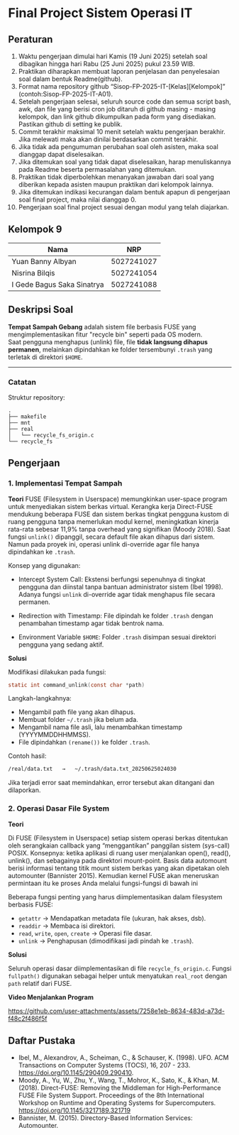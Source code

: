 # Final Project Sistem Operasi IT

## Peraturan
1. Waktu pengerjaan dimulai hari Kamis (19 Juni 2025) setelah soal dibagikan hingga hari Rabu (25 Juni 2025) pukul 23.59 WIB.
2. Praktikan diharapkan membuat laporan penjelasan dan penyelesaian soal dalam bentuk Readme(github).
3. Format nama repository github “Sisop-FP-2025-IT-[Kelas][Kelompok]” (contoh:Sisop-FP-2025-IT-A01).
4. Setelah pengerjaan selesai, seluruh source code dan semua script bash, awk, dan file yang berisi cron job ditaruh di github masing - masing kelompok, dan link github dikumpulkan pada form yang disediakan. Pastikan github di setting ke publik.
5. Commit terakhir maksimal 10 menit setelah waktu pengerjaan berakhir. Jika melewati maka akan dinilai berdasarkan commit terakhir.
6. Jika tidak ada pengumuman perubahan soal oleh asisten, maka soal dianggap dapat diselesaikan.
7. Jika ditemukan soal yang tidak dapat diselesaikan, harap menuliskannya pada Readme beserta permasalahan yang ditemukan.
8. Praktikan tidak diperbolehkan menanyakan jawaban dari soal yang diberikan kepada asisten maupun praktikan dari kelompok lainnya.
9. Jika ditemukan indikasi kecurangan dalam bentuk apapun di pengerjaan soal final project, maka nilai dianggap 0.
10. Pengerjaan soal final project sesuai dengan modul yang telah diajarkan.

## Kelompok 9

Nama | NRP
--- | ---
Yuan Banny Albyan| 5027241027
Nisrina Bilqis | 5027241054
I Gede Bagus Saka Sinatrya| 5027241088

## Deskripsi Soal

**Tempat Sampah Gebang** adalah sistem file berbasis FUSE yang mengimplementasikan fitur "recycle bin" seperti pada OS modern.  
Saat pengguna menghapus (unlink) file, file **tidak langsung dihapus permanen**, melainkan dipindahkan ke folder tersembunyi `.trash` yang terletak di direktori `$HOME`.

---

### Catatan

Struktur repository:
```
.
├── makefile
├── mnt
├── real                        
│   └── recycle_fs_origin.c     
└── recycle_fs 
```

## Pengerjaan
### 1. Implementasi Tempat Sampah

**Teori**
FUSE (Filesystem in Userspace) memungkinkan user-space program untuk menyediakan sistem berkas virtual. Kerangka kerja Direct-FUSE mendukung beberapa FUSE dan sistem berkas tingkat pengguna kustom di ruang pengguna tanpa memerlukan modul kernel, meningkatkan kinerja rata-rata sebesar 11,9% tanpa overhead yang signifikan (Moody 2018). Saat fungsi `unlink()` dipanggil, secara default file akan dihapus dari sistem. Namun pada proyek ini, operasi unlink di-override agar file hanya dipindahkan ke `.trash`.

Konsep yang digunakan:

- Intercept System Call: Ekstensi berfungsi sepenuhnya di tingkat pengguna dan diinstal tanpa bantuan administrator sistem (Ibel 1998). Adanya fungsi `unlink` di-override agar tidak menghapus file secara permanen. 

- Redirection with Timestamp: File dipindah ke folder `.trash` dengan penambahan timestamp agar tidak bentrok nama.

- Environment Variable `$HOME`: Folder `.trash` disimpan sesuai direktori pengguna yang sedang aktif.


**Solusi**

Modifikasi dilakukan pada fungsi:

```c
static int command_unlink(const char *path)
```
Langkah-langkahnya:

- Mengambil path file yang akan dihapus.
- Membuat folder `~/.trash` jika belum ada.
- Mengambil nama file asli, lalu menambahkan timestamp (YYYYMMDDHHMMSS).
- File dipindahkan `(rename())` ke folder `.trash`.

Contoh hasil:

```bash
/real/data.txt   →   ~/.trash/data.txt_20250625024030
```
Jika terjadi error saat memindahkan, error tersebut akan ditangani dan dilaporkan.

### 2. Operasi Dasar File System

**Teori**

Di FUSE (Filesystem in Userspace) setiap sistem operasi berkas ditentukan oleh serangkaian callback yang “menggantikan” panggilan sistem (sys-call) POSIX. Konsepnya: ketika aplikasi di ruang user menjalankan open(), read(), unlink(), dan sebagainya pada direktori mount-point. Basis data automount berisi informasi tentang titik mount sistem berkas yang akan dipetakan oleh automounter (Bannister 2015). Kemudian kernel FUSE akan meneruskan permintaan itu ke proses Anda melalui fungsi-fungsi di bawah ini

Beberapa fungsi penting yang harus diimplementasikan dalam filesystem berbasis FUSE:

- `getattr` → Mendapatkan metadata file (ukuran, hak akses, dsb).
- `readdir` → Membaca isi direktori.
- `read`, `write`, `open`, `create` → Operasi file dasar.
- `unlink` → Penghapusan (dimodifikasi jadi pindah ke `.trash`).

**Solusi**

Seluruh operasi dasar diimplementasikan di file `recycle_fs_origin.c`.
Fungsi `fullpath()` digunakan sebagai helper untuk menyatukan `real_root` dengan `path` relatif dari FUSE.


**Video Menjalankan Program**

https://github.com/user-attachments/assets/7258e1eb-8634-483d-a73d-f48c2f486f5f

## Daftar Pustaka

- Ibel, M., Alexandrov, A., Scheiman, C., & Schauser, K. (1998). UFO. ACM Transactions on Computer Systems (TOCS), 16, 207 - 233. https://doi.org/10.1145/290409.290410.
- Moody, A., Yu, W., Zhu, Y., Wang, T., Mohror, K., Sato, K., & Khan, M. (2018). Direct-FUSE: Removing the Middleman for High-Performance FUSE File System Support. Proceedings of the 8th International Workshop on Runtime and Operating Systems for Supercomputers. https://doi.org/10.1145/3217189.321719
- Bannister, M. (2015). Directory-Based Information Services: Automounter. 
